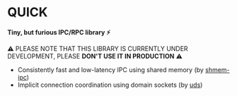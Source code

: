 # QUICK
**Tiny, but furious IPC/RPC library ⚡️**

⚠️ PLEASE NOTE THAT THIS LIBRARY IS CURRENTLY UNDER DEVELOPMENT, PLEASE **DON'T USE IT IN PRODUCTION** ⚠️

* Consistently fast and low-latency IPC using shared memory (by [shmem-ipc](https://github.com/diwic/shmem-ipc))
* Implicit connection coordination using domain sockets (by [uds](https://github.com/tormol/uds))
